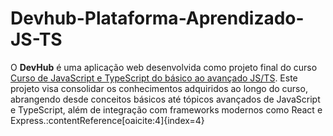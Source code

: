 # Devhub-Plataforma-Aprendizado-JS-TS
O **DevHub** é uma aplicação web desenvolvida como projeto final do curso [Curso de JavaScript e TypeScript do básico ao avançado JS/TS](https://www.udemy.com/course/curso-de-javascript-moderno-do-basico-ao-avancado/). Este projeto visa consolidar os conhecimentos adquiridos ao longo do curso, abrangendo desde conceitos básicos até tópicos avançados de JavaScript e TypeScript, além de integração com frameworks modernos como React e Express.&#8203;:contentReference[oaicite:4]{index=4}
